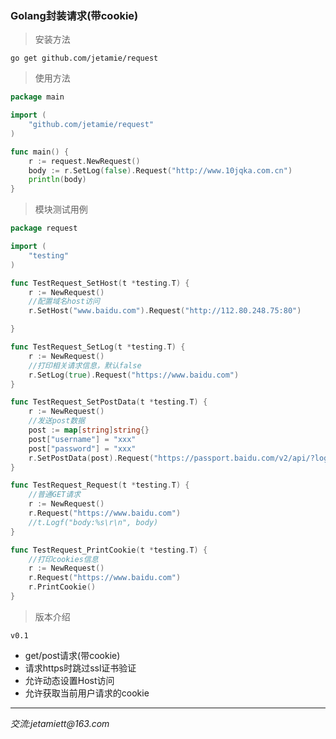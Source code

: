 ### Golang封装请求(带cookie)

>安装方法

```shell
go get github.com/jetamie/request
```

>使用方法

```go
package main

import (
	"github.com/jetamie/request"
)

func main() {
	r := request.NewRequest()
	body := r.SetLog(false).Request("http://www.10jqka.com.cn")
	println(body)
}
```

>模块测试用例

```go
package request

import (
	"testing"
)

func TestRequest_SetHost(t *testing.T) {
	r := NewRequest()
	//配置域名host访问
	r.SetHost("www.baidu.com").Request("http://112.80.248.75:80")

}

func TestRequest_SetLog(t *testing.T) {
	r := NewRequest()
	//打印相关请求信息，默认false
	r.SetLog(true).Request("https://www.baidu.com")
}

func TestRequest_SetPostData(t *testing.T) {
	r := NewRequest()
	//发送post数据
	post := map[string]string{}
	post["username"] = "xxx"
	post["password"] = "xxx"
	r.SetPostData(post).Request("https://passport.baidu.com/v2/api/?login")
}

func TestRequest_Request(t *testing.T) {
	//普通GET请求
	r := NewRequest()
	r.Request("https://www.baidu.com")
	//t.Logf("body:%s\r\n", body)
}

func TestRequest_PrintCookie(t *testing.T) {
	//打印cookies信息
	r := NewRequest()
	r.Request("https://www.baidu.com")
	r.PrintCookie()
}
```

>版本介绍

`v0.1`

- get/post请求(带cookie)
- 请求https时跳过ssl证书验证
- 允许动态设置Host访问
- 允许获取当前用户请求的cookie

---

_交流:jetamiett@163.com_
